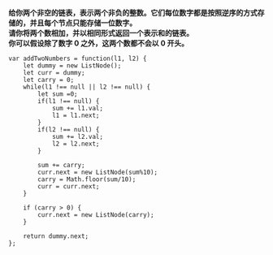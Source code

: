 **给你两个非空的链表，表示两个非负的整数。它们每位数字都是按照逆序的方式存储的，并且每个节点只能存储一位数字。  
请你将两个数相加，并以相同形式返回一个表示和的链表。  
你可以假设除了数字 0 之外，这两个数都不会以 0 开头。**

```
var addTwoNumbers = function(l1, l2) {
    let dummy = new ListNode();
    let curr = dummy;
    let carry = 0;
    while(l1 !== null || l2 !== null) {
        let sum =0;
        if(l1 !== null) {
            sum += l1.val;
            l1 = l1.next;
        }
        if(l2 !== null) {
            sum += l2.val;
            l2 = l2.next;
        }

        sum += carry;
        curr.next = new ListNode(sum%10);
        carry = Math.floor(sum/10);
        curr = curr.next;
    }

    if (carry > 0) {
        curr.next = new ListNode(carry);
    }

    return dummy.next;
};
```

